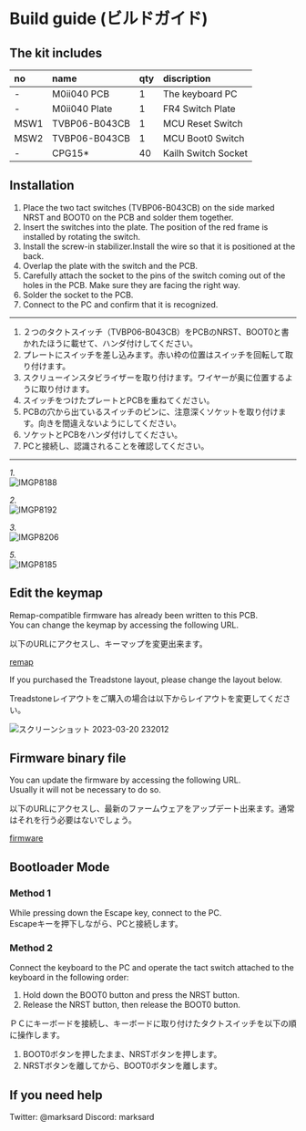 # Build guide (ビルドガイド)

## The kit includes

|no|name|qty|discription|
|:--|:--|:--|:--|
|-|M0ii040 PCB|1|The keyboard PC|
|-|M0ii040 Plate|1|FR4 Switch Plate|
|MSW1|TVBP06-B043CB|1|MCU Reset Switch|
|MSW2|TVBP06-B043CB|1|MCU Boot0 Switch|
|-|CPG15*|40|Kailh Switch Socket|

## Installation

1. Place the two tact switches (TVBP06-B043CB) on the side marked NRST and BOOT0 on the PCB and solder them together.
2. Insert the switches into the plate. The position of the red frame is installed by rotating the switch.
3. Install the screw-in stabilizer.Install the wire so that it is positioned at the back.
4. Overlap the plate with the switch and the PCB.
5. Carefully attach the socket to the pins of the switch coming out of the holes in the PCB. Make sure they are facing the right way.
6. Solder the socket to the PCB.
7. Connect to the PC and confirm that it is recognized.

---

1. ２つのタクトスイッチ（TVBP06-B043CB）をPCBのNRST、BOOT0と書かれたほうに載せて、ハンダ付けしてください。
1. プレートにスイッチを差し込みます。赤い枠の位置はスイッチを回転して取り付けます。
1. スクリューインスタビライザーを取り付けます。ワイヤーが奥に位置するように取り付けます。
1. スイッチをつけたプレートとPCBを重ねてください。
1. PCBの穴から出ているスイッチのピンに、注意深くソケットを取り付けます。向きを間違えないようにしてください。
1. ソケットとPCBをハンダ付けしてください。
1. PCと接続し、認識されることを確認してください。

---

*1.*  
![IMGP8188](https://user-images.githubusercontent.com/38324387/226540271-5ee768b5-dc0c-42b9-a1a4-333f33e1a05b.JPG)

*2.*  
![IMGP8192](https://user-images.githubusercontent.com/38324387/226543169-7d9786df-c998-47b1-841e-feb3e934f89f.JPG)

*3.*  
![IMGP8206](https://user-images.githubusercontent.com/38324387/226543202-dc2c6fc3-7a5b-4ec4-b689-c86b72224709.JPG)

*5.*  
![IMGP8185](https://user-images.githubusercontent.com/38324387/226543287-c17ea7c9-2386-49b7-aaf2-8f0f4c899f80.JPG)


## Edit the keymap

Remap-compatible firmware has already been written to this PCB.  
You can change the keymap by accessing the following URL.  

以下のURLにアクセスし、キーマップを変更出来ます。  

[remap](https://remap-keys.app/)

If you purchased the Treadstone layout, please change the layout below.  

Treadstoneレイアウトをご購入の場合は以下からレイアウトを変更してください。  

![スクリーンショット 2023-03-20 232012](https://user-images.githubusercontent.com/38324387/226368667-9098d496-a22b-426f-9da2-35a410a56275.png)

## Firmware binary file

You can update the firmware by accessing the following URL.  
Usually it will not be necessary to do so.  

以下のURLにアクセスし、最新のファームウェアをアップデート出来ます。通常はそれを行う必要はないでしょう。  

[firmware](https://remap-keys.app/catalog/AheP3WR8nb6M6Bj3pq9Q/firmware)

## Bootloader Mode

### Method 1

While pressing down the Escape key, connect to the PC.  
Escapeキーを押下しながら、PCと接続します。  


### Method 2

Connect the keyboard to the PC and operate the tact switch attached to the keyboard in the following order:

1. Hold down the BOOT0 button and press the NRST button.  
2. Release the NRST button, then release the BOOT0 button.  

ＰＣにキーボードを接続し、キーボードに取り付けたタクトスイッチを以下の順に操作します。

1. BOOT0ボタンを押したまま、NRSTボタンを押します。
2. NRSTボタンを離してから、BOOT0ボタンを離します。

## If you need help

Twitter: @marksard
Discord: marksard
